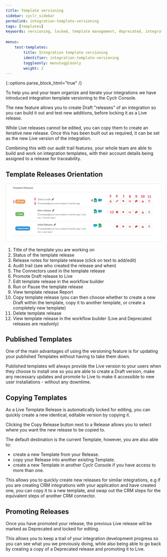 ```yaml
---
title: Template versioning
sidebar: cyclr_sidebar
permalink: integration-template-versioning
tags: [templates]
keywords: versioning, locked, template management, deprecated, integration management, template version

menus:
    test-templates:
        title: Integration template versioning
        identifier: integration-template-versioning
        toggleonly: menutoggleonly
        weight: 2
---
```

{::options parse_block_html="true" /}
<section class="card">
To help you and your team organize and iterate your integrations we have introduced integration template versioning to the Cyclr Console.

The new feature allows you to create Draft "releases" of an integration so you can build it out and test new additions, before locking it as a Live release. 

While Live releases cannot be edited, you can copy them to create an iterative new release. Once this has been built out as required, it can be set as the new Live version of the integration.

Combining this with our audit trail features, your whole team are able to build and work on integration templates, with their account details being assigned to a release for traceability.  

</section>
<section class="card">

## Template Releases Orientation 

![Annotated screenshot of the template release screen.](./images/Template-Release-Screen.png)

1.  Title of the template you are working on
2.  Status of the template release
3.  Release notes for template release (click on text to add/edit)
4.  Audit trail (see who created the release and when)
5.  The Connectors used in the template release
6.  Promote Draft release to Live
7.  Edit template release in the workflow builder
8.  Run or Pause the template release
9.  View template release Report
10. Copy template release (you can then choose whether to create a new Draft within the template, copy it to another template, or create a completely new template)
11. Delete template release
12. View template release in the workflow builder (Live and Deprecated releases are readonly) 

</section>
<section class="card">

## Published Templates

One of the main advantages of using the versioning feature is for updating your published Templates without having to take them down.

Published templates will always provide the Live version to your users when they choose to install one so you are able to create a Draft version, make any necessary updates and promote to Live to make it accessible to new user installations - without any downtime.

</section>
<section class="card">

## Copying Templates

As a Live Template Release is automatically locked for editing, you can quickly create a new identical, editable version by copying it.

Clicking the Copy Release button next to a Release allows you to select where you want the new release to be copied to.

The default destination is the current Template, however, you are also able to:
* create a new Template from your Release.
* copy your Release into another existing Template.
* create a new Template in another Cyclr Console if you have access to more than one.

This allows you to quickly create new releases for similar integrations, e.g if you are creating CRM integrations with your application and have created one, you can copy it to a new template, and swap out the CRM steps for the equivalent steps of another CRM connector.

</section>
<section class="card">

## Promoting Releases

Once you have promoted your release, the previous Live release will be marked as Deprecated and locked for editing.

This allows you to keep a trail of your integration development progress so you can see what you we previously doing, while also being able to go back by creating a copy of a Deprecated release and promoting it to Live.

</section>
